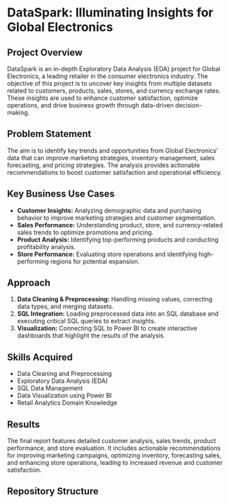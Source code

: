 # DataSpark: Illuminating Insights for Global Electronics

## Project Overview
DataSpark is an in-depth Exploratory Data Analysis (EDA) project for Global Electronics, a leading retailer in the consumer electronics industry. The objective of this project is to uncover key insights from multiple datasets related to customers, products, sales, stores, and currency exchange rates. These insights are used to enhance customer satisfaction, optimize operations, and drive business growth through data-driven decision-making.

## Problem Statement
The aim is to identify key trends and opportunities from Global Electronics' data that can improve marketing strategies, inventory management, sales forecasting, and pricing strategies. The analysis provides actionable recommendations to boost customer satisfaction and operational efficiency.

## Key Business Use Cases
- **Customer Insights:** Analyzing demographic data and purchasing behavior to improve marketing strategies and customer segmentation.
- **Sales Performance:** Understanding product, store, and currency-related sales trends to optimize promotions and pricing.
- **Product Analysis:** Identifying top-performing products and conducting profitability analysis.
- **Store Performance:** Evaluating store operations and identifying high-performing regions for potential expansion.

## Approach
1. **Data Cleaning & Preprocessing:** Handling missing values, correcting data types, and merging datasets.
2. **SQL Integration:** Loading preprocessed data into an SQL database and executing critical SQL queries to extract insights.
3. **Visualization:** Connecting SQL to Power BI to create interactive dashboards that highlight the results of the analysis.

## Skills Acquired
- Data Cleaning and Preprocessing
- Exploratory Data Analysis (EDA)
- SQL Data Management
- Data Visualization using Power BI
- Retail Analytics Domain Knowledge

## Results
The final report features detailed customer analysis, sales trends, product performance, and store evaluation. It includes actionable recommendations for improving marketing campaigns, optimizing inventory, forecasting sales, and enhancing store operations, leading to increased revenue and customer satisfaction.

## Repository Structure
